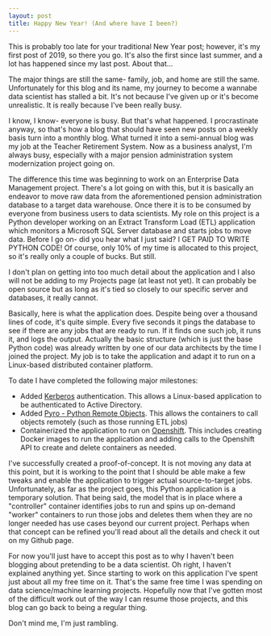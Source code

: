 ```yaml
---
layout: post
title: Happy New Year! (And where have I been?)
---
```


This is probably too late for your traditional New Year post; however, it's my first post of 2019, so there you go. It's also the first since last summer, and a lot has happened since my last post. About that... 

The major things are still the same- family, job, and home are still the same. Unfortunately for this blog and its name, my journey to become a wannabe data scientist has stalled a bit. It's not because I've given up or it's become unrealistic. It is really because I've been really busy.

I know, I know- everyone is busy. But that's what happened. I procrastinate anyway, so that's how a blog that should have seen new posts on a weekly basis turn into a monthly blog. What turned it into a semi-annual blog was my job at the Teacher Retirement System. Now as a business analyst, I'm always busy, especially with a major pension administration system modernization project going on.

The difference this time was beginning to work on an Enterprise Data Management project. There's a lot going on with this, but it is basically an endeavor to move raw data from the aforementioned pension administration database to a target data warehouse.  Once there it is to be consumed by everyone from business users to data scientists. My role on this project is a Python developer working on an Extract Transform Load (ETL) application which monitors a Microsoft SQL Server database and starts jobs to move data. Before I go on- did you hear what I just said? I GET PAID TO WRITE PYTHON CODE! Of course, only 10% of my time is allocated to this project, so it's really only a couple of bucks. But still.

I don't plan on getting into too much detail about the application and I also will not be adding to my Projects page (at least not yet). It can probably be open source but as long as it's tied so closely to our specific server and databases, it really cannot. 

Basically, here is what the application does. Despite being over a thousand lines of code, it's quite simple. Every five seconds it pings the database to see if there are any jobs that are ready to run. If it finds one such job, it runs it, and logs the output. Actually the basic structure (which is just the base Python code) was already written by one of our data architects by the time I joined the project. My job is to take the application and adapt it to run on a Linux-based distributed container platform.

To date I have completed the following major milestones:
* Added [Kerberos](https://web.mit.edu/Kerberos/) authentication. This allows a Linux-based application to be authenticated to Active Directory.
* Added [Pyro - Python Remote Objects](https://pythonhosted.org/Pyro4/). This allows the containers to call objects remotely (such as those running ETL jobs)
* Containerized the application to run on [Openshift](https://www.openshift.com/). This includes creating Docker images to run the application and adding calls to the Openshift API to create and delete containers as needed.

I've successfully created a proof-of-concept. It is not moving any data at this point, but it is working to the point that I should be able make a few tweaks and enable the application to trigger actual source-to-target jobs. Unfortunately, as far as the project goes, this Python application is a temporary solution. That being said, the model that is in place where a "controller" container identifies jobs to run and spins up on-demand "worker" containers to run those jobs and deletes them when they are no longer needed has use cases beyond our current project. Perhaps when that concept can be refined you'll read about all the details and check it out on my Github page.

For now you'll just have to accept this post as to why I haven't been blogging about pretending to be a data scientist. Oh right, I haven't explained anything yet. Since starting to work on this application I've spent just about all my free time on it. That's the same free time I was spending on data science/machine learning projects. Hopefully now that I've gotten most of the difficult work out of the way I can resume those projects, and this blog can go back to being a regular thing.

Don't mind me, I'm just rambling.
